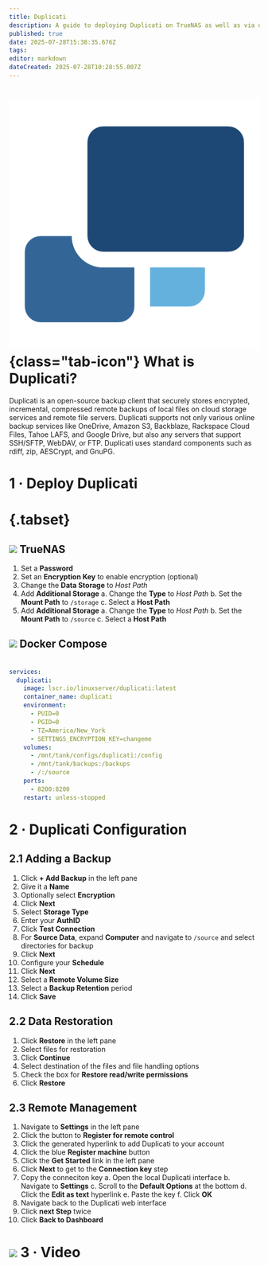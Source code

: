```yaml
---
title: Duplicati
description: A guide to deploying Duplicati on TrueNAS as well as via docker compose
published: true
date: 2025-07-28T15:38:35.676Z
tags: 
editor: markdown
dateCreated: 2025-07-28T10:28:55.007Z
---
```


# ![](/duplicati.png){class="tab-icon"} What is Duplicati?

Duplicati is an open-source backup client that securely stores encrypted, incremental, compressed remote backups of local files on cloud storage services and remote file servers. Duplicati supports not only various online backup services like OneDrive, Amazon S3, Backblaze, Rackspace Cloud Files, Tahoe LAFS, and Google Drive, but also any servers that support SSH/SFTP, WebDAV, or FTP. Duplicati uses standard components such as rdiff, zip, AESCrypt, and GnuPG.

# 1 · Deploy Duplicati
# {.tabset}

## <img src="/truenas.png" class="tab-icon"> TrueNAS
1. Set a **Password**
1. Set an **Encryption Key** to enable encryption (optional)
1. Change the **Data Storage** to *Host Path*
1. Add **Additional Storage**
a. Change the **Type** to *Host Path*
b. Set the **Mount Path** to `/storage`
c. Select a **Host Path**
1. Add **Additional Storage**
a. Change the **Type** to *Host Path*
b. Set the **Mount Path** to `/source`
c. Select a **Host Path**

## <img src="/docker.png" class="tab-icon"> Docker Compose

```yaml

services:
  duplicati:
    image: lscr.io/linuxserver/duplicati:latest
    container_name: duplicati
    environment:
      - PUID=0
      - PGID=0
      - TZ=America/New_York
      - SETTINGS_ENCRYPTION_KEY=changeme
    volumes:
      - /mnt/tank/configs/duplicati:/config
      - /mnt/tank/backups:/backups
      - /:/source
    ports:
      - 8200:8200
    restart: unless-stopped
```

# 2 · Duplicati Configuration

## 2.1 Adding a Backup
1. Click **+ Add Backup** in the left pane
1. Give it a **Name**
1. Optionally select **Encryption**
1. Click **Next**
1. Select **Storage Type**
1. Enter your **AuthID**
1. Click **Test Connection**
1. For **Source Data**, expand **Computer** and navigate to `/source` and select directories for backup
1. Click **Next**
1. Configure your **Schedule**
1. Click **Next**
1. Select a **Remote Volume Size**
1. Select a **Backup Retention** period
1. Click **Save**

## 2.2 Data Restoration
1. Click **Restore** in the left pane
1. Select files for restoration
1. Click **Continue**
1. Select destination of the files and file handling options
1. Check the box for **Restore read/write permissions**
1. Click **Restore**

## 2.3 Remote Management
1. Navigate to **Settings** in the left pane
1. Click the button to **Register for remote control**
1. Click the generated hyperlink to add Duplicati to your account
1. Click the blue **Register machine** button
1. Click the **Get Started** link in the left pane
1. Click **Next** to get to the **Connection key** step
1. Copy the conneciton key
a. Open the local Duplicati interface
b. Navigate to **Settings**
c. Scroll to the **Default Options** at the bottom
d. Click the **Edit as text** hyperlink
e. Paste the key
f. Click **OK**
1. Navigate back to the Duplicati web interface
1. Click **next Step** twice
1. Click **Back to Dashboard**


# <img src="/youtube.png" class="tab-icon"> 3 · Video